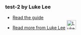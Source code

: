 
### test-2 by Luke Lee
- [Read the guide](None/review/test-2)
- [Read more from Luke Lee](None/user/durden) <img src="https://avatars.githubusercontent.com/u/58063?v=3" width="30" height="30" alt="Luke Lee" />

